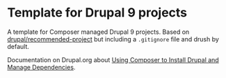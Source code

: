 # Template for Drupal 9 projects

A template for Composer managed Drupal 9 projects. Based on [drupal/recommended-project](https://github.com/drupal/recommended-project) but including a `.gitignore` file and drush by default.

Documentation on Drupal.org about [Using Composer to Install Drupal and Manage Dependencies](https://www.drupal.org/docs/develop/using-composer/using-composer-to-install-drupal-and-manage-dependencies).
